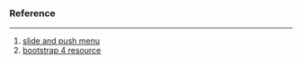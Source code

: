 <!-- rename to UIX? , make sure the what make this differs with frontend -->
### Reference
---

1. [slide and push menu](http://callmenick.com/post/slide-and-push-menus-with-css3-transitions)
1. [bootstrap 4 resource][bs-4-r]

[bs-4-r]: https://colorlib.com/wp/bootstrap-4-resources/
